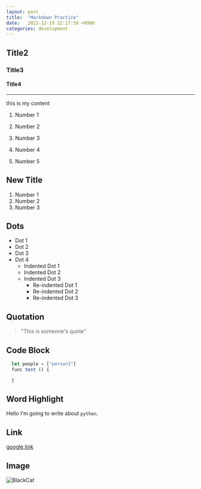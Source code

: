 ```yaml
---
layout: post
title:  "Markdown Practice"
date:   2022-12-19 22:17:59 +0900
categories: development
---
```


## Title2

### Title3

#### Title4

---

this is my content

1. Number 1
1. Number 2
1. Number 3
1. Number 4

1. Number 5

## New Title

1. Number 1
1. Number 2
1. Number 3

## Dots

- Dot 1
- Dot 2
- Dot 3
- Dot 4
  - Indented Dot 1
  - Indented Dot 2
  - Indented Dot 3
    - Re-indented Dot 1
    - Re-indented Dot 2
    - Re-indented Dot 3

## Quotation

> "This is someone's quote"

## Code Block

```javascript
  let people = ["person1"]
  func test () {

  }
```

## Word Highlight

Hello I'm going to write about `python`.

## Link

[google link](https://www.google.com)

## Image

![BlackCat](https://ih1.redbubble.net/image.3310134207.6994/st,small,507x507-pad,600x600,f8f8f8.jpg)
